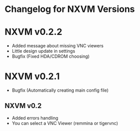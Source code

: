 # Changelog for NXVM Versions

# NXVM v0.2.2

- Added message about missing VNC viewers
- Little design update in settings
- Bugfix (Fixed HDA/CDROM choosing)

# NXVM v0.2.1

- Bugfix (Automatically creating main config file)

## NXVM v0.2

- Added errors handling
- You can select a VNC Viewer (remmina or tigervnc)
